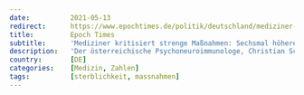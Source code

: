 ```yaml
---
date:          2021-05-13
redirect:      https://www.epochtimes.de/politik/deutschland/mediziner-kritisiert-strenge-massnahmen-sechsmal-hoehrer-corona-todeszahl-in-deutschland-als-in-indien-a3512986.html
title:         Epoch Times
subtitle:      'Mediziner kritisiert strenge Maßnahmen: Sechsmal höhere Corona-Todeszahl in Deutschland als in Indien'
description:   'Der österreichische Psychoneuroimmunologe, Christian Schubert, hat am Mittwoch (12. Mai) im Interview mit der Epoch Times die strenge Umsetzung der Corona-Maßnahmen in Deutschland kritisiert. Gerade deswegen sei die Todeszahl in …'
country:       [DE]
categories:    [Medizin, Zahlen]
tags:          [sterblichkeit, massnahmen]
---
```

